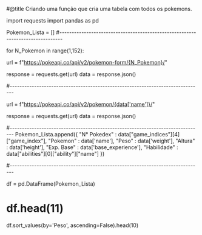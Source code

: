 #@title Criando uma função que cria uma tabela com todos os pokemons.

import requests
import pandas as pd

Pokemon_Lista = []
#-------------------------------------------------------------------------------

for N_Pokemon in range(1,152):

  url = f"https://pokeapi.co/api/v2/pokemon-form/{N_Pokemon}/"

  response = requests.get(url)
  data = response.json()

#-------------------------------------------------------------------------------

  url = f"https://pokeapi.co/api/v2/pokemon/{data['name']}/"

  response = requests.get(url)
  data = response.json()

#-------------------------------------------------------------------------------
  Pokemon_Lista.append({
  "N° Pokedex" : data["game_indices"][4]["game_index"],
  "Pokemon" : data['name'],
  "Peso" : data['weight'],
  "Altura" : data['height'],
  "Exp. Base" : data['base_experience'],
  "Habilidade" : data["abilities"][0]["ability"]["name"]
  })

#-------------------------------------------------------------------------------

df = pd.DataFrame(Pokemon_Lista)
# df.head(11)
df.sort_values(by='Peso', ascending=False).head(10)
